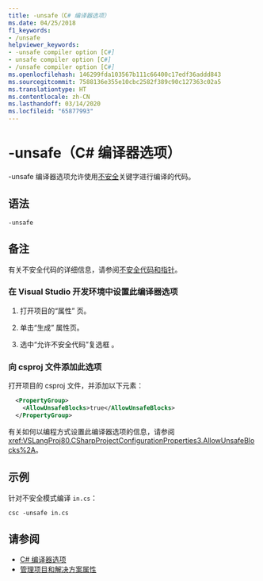```yaml
---
title: -unsafe（C# 编译器选项）
ms.date: 04/25/2018
f1_keywords:
- /unsafe
helpviewer_keywords:
- -unsafe compiler option [C#]
- unsafe compiler option [C#]
- /unsafe compiler option [C#]
ms.openlocfilehash: 146299fda103567b111c66400c17edf36addd843
ms.sourcegitcommit: 7588136e355e10cbc2582f389c90c127363c02a5
ms.translationtype: HT
ms.contentlocale: zh-CN
ms.lasthandoff: 03/14/2020
ms.locfileid: "65877993"
---
```

# <a name="-unsafe-c-compiler-options"></a>-unsafe（C# 编译器选项）

-unsafe 编译器选项允许使用[不安全](../keywords/unsafe.md)关键字进行编译的代码。  
  
## <a name="syntax"></a>语法  
  
```console  
-unsafe  
```  
  
## <a name="remarks"></a>备注

有关不安全代码的详细信息，请参阅[不安全代码和指针](../../programming-guide/unsafe-code-pointers/index.md)。  
  
### <a name="to-set-this-compiler-option-in-the-visual-studio-development-environment"></a>在 Visual Studio 开发环境中设置此编译器选项  
  
1. 打开项目的“属性”  页。  
  
2. 单击“生成”  属性页。  
  
3. 选中“允许不安全代码”复选框  。  
  
### <a name="to-add-this-option-in-a-csproj-file"></a>向 csproj 文件添加此选项

打开项目的 csproj 文件，并添加以下元素：

```xml
  <PropertyGroup>
    <AllowUnsafeBlocks>true</AllowUnsafeBlocks>
  </PropertyGroup>
```

 有关如何以编程方式设置此编译器选项的信息，请参阅 <xref:VSLangProj80.CSharpProjectConfigurationProperties3.AllowUnsafeBlocks%2A>。  
  
## <a name="example"></a>示例

针对不安全模式编译 `in.cs`：  
  
```console  
csc -unsafe in.cs  
```  
  
## <a name="see-also"></a>请参阅

- [C# 编译器选项](index.md)
- [管理项目和解决方案属性](/visualstudio/ide/managing-project-and-solution-properties)
